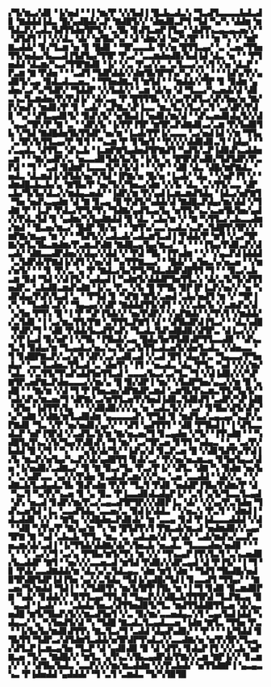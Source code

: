 ▞▜▞▆▃▞▟▊▝▐▞▅▟▝▝▐▝▆▞▛▝▞▞▙▟▐▝█▃▙▃▟▃▚▝▜▃▟▜▃▃▃▃▙▟▃▟▊▝▇▟▟▟▐▟▃▝█▞▄▟█▟▞▃▛▝▇▟█▜▞▞▝▟▆▟▉▃▛▜▝▜▟▝▚▞▚▝▟▟▆▝▆▜▟▃▛▞▃▟▃▜▟▜▜▟▅▜▛▜▞▝▃▜▙▝▊▟▜▃▅▛▐▜▄▞▝▟▟▜▚▃▄▃▄▃▅▞▞▝▝▟▜▟▜▝▐▝▞▞▟▃▝▟▞▝▅▜▙▞▚▞▝▟▝▟▆▞▟▝▅▞▚▜▛▝▝▝▆▝▚▝▞▝▆▛▇▃▟▟▞▝▊▞▜▃▆▝▅▝▊▝█▟▊▝▝▜▛▃▃▃▙▝▛▞▅▝█▜▜▃▄▞▝▃▝▃▅▞▜▜▅▜▜▞▅▟▄▞▙▃▃▟▐▜▟▜▄▞▜▜▛▝▛▃▞▝▃▃▆▟▅▟▉▞▙▟▐▟▝▟▃▝▅▝▝▝▛▜▅▟▟▝▟▃▆▞▚▃▞▜▜▛▇▟▊▝▐▞▝▞▃▝▛▃▞▞▃▝▃▜▃▃▞▃▚▜▝▞▅▝▟▃▛▝▛▃▆▝▇▝▛▟▅▝▝▝▃▟▜▝▜▟▛▟▟▞▞▟▆▜▙▜▛▜▚▞▚▞▝▞▄▝▝▝▐▟▚▞▛▞▄▟▉▜▞▃▄▝▉▟▃▟▃▃▅▃▝▝▜▜▅▟▇▃▜▝▆▜▟▝▝▝▆▟▟▞▞▜▛▝▊▝▉▟▆▝▄▟▅▞▃▞▚▞▜▟▛▞▝▜▟▟▛▝▞▞▙▟▞▞▝▃▆▝▟▞▅▝▟▝▜▃▃▞▚▃▅▟▞▟▝▟▊▃▚▃▜▃▆▟▅▞▛▞▛▟▐▞▝▟▞▃▄▝▛▝█▜▜▜▙▝▞▞▄▞▛▟▜▃▞▟▚▜▅▞▅▝▇▞▛▞▅▟▚▝▆▟▊▞▛▝▊▝▃▟▞▝▃▛▇▃▚▛▐▃▃▝▆▃▜▃▚▜▃▞▃▜▝▃▞▟▛▞▛▟▊▝▚▞▝▟▜▃▄▟▊▜▞▝▉▟▚▜▞▝▅▜▙▟▐▝▅▟▊▞▆▞▟▝▝▟▚▃▅▟▊▟▄▜▞▞▟▝▄▃▞▜▛▞▛▝▇▝▃▝▝▟▛▞▙▝▐▞▛▛▐▜▛▝▆▜▛▃▛▟▇▟▊▃▞▃▆▝▛▞▙▟▉▜▙▝▞▜▟▝▇▟█▟▅▜▙▜▜▟▛▝▅▞▆▝▐▃▟▞▛▛▐▞▃▃▃▝▃▞▅▟▐▟▝▞▆▝▜▜▄▝▃▜▛▞▙▜▜▃▄▞▛▝▊▜▝▝▚▃▆▝▛▝▊▜▅▜▝▝▛▞▞▞▟▟▉▟▊▃▜▝▐▟▄▞▝▝▞▃▄▟▃▝▟▜▜▃▝▟▚▃▙▝▐▃▆▛▇▜▄▟▅▟▜▛▇▟▜▝▚▟▜▞▃▛▐▟▉▟▚▃▟▟▅▃▆▝▝▝▇▞▄▟▛▞▃▝▅▃▃▟▊▜▟▞▙▞▙▝▐▞▙▝▄▝█▜▛▟▚▟▉▞▜▟▜▟▛▞▛▃▛▟▝▝▜▝▝▃▟▝▉▟▆▛▐▃▃▃▜▞▚▜▞▟▝▝▝▞▛▝▝▟▉▝▟▃▝▟█▞▆▛▇▟▃▝▅▟▃▝▟▃▆▟▐▞▟▜▟▞▅▞▚▜▟▝▐▛▇▞▅▝█▞▅▝▐▃▟▞▝▟▄▝▝▞▅▛▐▜▝▞▝▟▆▟█▃▙▃▙▞▄▝▇▜▙▞▛▝▅▞▜▞▞▜▅▃▞▟▆▝▞▞▙▝▟▃▝▃▚▜▜▞▃▃▝▟▛▃▙▞▜▞▙▞▟▃▞▞▆▟▄▃▅▟▞▝▐▟▛▞▆▝▛▞▄▟▐▃▆▃▆▟▜▟▄▝▐▟▃▞▅▛▇▜▝▜▅▝▅▟▚▃▄▟▆▝▟▝▇▝▊▃▄▝█▝▛▟▜▞▚▟▟▞▟▝▇▟█▃▛▟▄▞▆▞▟▟▝▞▜▟▇▝▛▝▐▃▛▝▛▟▃▞▛▜▞▜▚▝▜▟▇▞▄▟▜▃▄▜▄▝▅▜▜▞▚▃▚▃▅▜▙▜▅▞▄▟▞▞▛▟▃▜▟▝▊▝▄▟▆▞▚▜▄▟▇▟▟▝█▝▟▃▝▃▙▞▆▝▞▝▇▝▚▜▜▃▞▃▙▃▃▟▆▞▆▟▝▝█▃▅▞▆▃▞▝█▟▛▝▉▞▅▝▝▝▇▜▚▞▃▃▚▃▟▃▚▃▛▃▜▟█▜▚▜▛▞▞▝▆▛▇▞▆▃▄▝▆▝▞▝▝▜▟▜▞▞▃▟▃▟▞▃▟▃▆▜▃▟▐▝▛▟▟▞▛▝▆▜▝▞▃▞▜▛▇▞▅▜▃▜▙▃▆▟▆▞▛▃▆▃▛▟▇▝▇▟█▃▄▜▄▞▆▃▞▝▚▝▝▝▐▜▄▞▛▟▊▃▛▞▟▃▟▞▝▟▇▃▃▟▛▟▅▞▞▟▄▞▞▟▟▝▞▝▛▟▝▜▙▝▐▜▚▟▆▝▝▞▝▞▄▃▛▟▐▟▟▟▝▃▜▟▛▟▞▛▇▟▐▞▟▜▝▞▅▞▟▝▚▞▛▛▇▃▃▞▝▝█▟▞▝▄▜▅▃▚▞▅▃▅▝▝▞▆▞▅▜▞▝▝▝▊▝▛▞▃▝▄▝▛▝▇▟▃▞▙▞▛▜▞▜▟▃▟▟▛▟█▜▜▝▜▝▝▝▉▃▞▃▙▃▆▝▉▟▝▜▟▝▞▟▐▜▞▝▄▟▄▟▐▝▚▟▆▜▞▟▟▟▛▜▅▜▜▃▚▝▟▞▃▜▞▜▞▟▜▜▅▟▛▃▝▃▙▟▉▃▆▟▚▟▇▝▐▞▃▝▛▃▝▞▙▝█▝▛▜▙▝▉▛▐▛▐▃▛▞▅▞▞▝▅▝▚▟▛▟▄▞▛▟▚▜▃▟▝▃▝▝▛▜▟▝▊▝▚▛▇▝▇▜▞▃▅▟▝▃▙▞▅▟▜▝▆▝▞▝▜▛▐▞▚▝▝▜▃▟▞▃▛▞▝▜▄▃▄▞▞▟▛▝▇▟▟▟▜▜▞▟▜▝▝▞▞▃▙▞▙▝▞▃▆▟▚▞▟▝▄▜▅▝▛▜▚▝█▝▐▝▛▝▚▛▐▜▟▞▞▝▅▞▛▟▛▞▝▞▄▛▇▟▞▝▞▜▚▜▝▞▆▟▟▞▞▃▜▟▊▝▐▝▃▞▆▃▜▜▞▛▇▝▃▜▜▜▃▛▇▜▝▟▝▝▟▜▙▟▛▟▐▜▃▞▝▝▟▃▚▟█▝▛▟▛▞▜▝▝▟▉▝▛▟▟▞▙▃▟▜▚▟▚▝▜▃▟▃▜▟▚▟█▟▉▞▟▜▛▃▝▟▐▃▞▞▞▝▞▛▐▃▟▝▉▞▅▛▐▝▞▜▙▝▐▜▙▟▞▃▄▝█▟▄▜▅▜▜▟▊▟▛▜▜▃▃▟▉▝▝▟▚▃▜▃▜▝▉▟▄▞▆▝▜▃▄▟▃▞▅▃▚▃▜▞▃▞▙▜▜▃▟▃▅▜▞▟▅▜▃▟▃▝▞▟▅▃▃▝▜▝▊▟█▛▇▃▛▞▃▞▄▜▝▟▛▞▃▞▃▟▊▃▟▝▞▃▟▝█▜▝▟▄▞▛▃▝▜▄▃▃▞▛▜▅▟▄▞▝▃▃▜▃▟▅▃▜▜▃▟▝▃▝▟▅▜▚▝▐▜▝▝▅▃▟▃▝▟▄▝▛▜▃▝▚▟▝▞▞▞▆▞▚▟▃▝▞▃▜▜▞▜▚▟▚▟▟▜▅▜▜▃▟▝▃▃▃▞▙▃▞▃▞▜▃▝▜▝▞▟▐▟▉▞▞▞▚▛▇▜▛▃▅▛▇▃▛▟▅▃▃▃▞▞▆▞▄▝█▝▉▞▟▛▐▝▆▞▝▞▙▟▛▜▅▞▄▃▞▞▆▝▉▝▄▟█▝▝▝▇▞▆▝▞▟▝▜▝▛▐▜▅▃▅▞▟▛▇▟▛▃▆▟▝▃▆▜▙▜▚▃▆▃▜▜▞▜▄▜▞▝▚▟▞▟▚▞▆▃▅▞▜▝▟▛▇▞▃▞▆▜▜▃▅▜▚▜▅▟▐▟▉▃▜▟▉▟▜▝▃▟▛▞▚▛▐▟█▝▟▜▅▝▐▟▜▜▚▜▄▝▝▝▞▟▉▟▉▞▞▞▄▝▅▝▃▟▃▜▞▞▝▃▞▝▊▜▙▞▟▜▞▟▚▞▚▞▚▟▇▝▞▟▇▞▆▜▃▟▉▟▆▝▄▃▃▃▃▟▚▝▛▜▟▝▊▝▆▟▜▃▞▃▄▃▄▞▚▃▛▞▄▛▇▟▊▝▜▃▝▞▛▝▅▞▅▟▊▞▄▞▞▝▝▟▜▝▄▟▜▜▜▝▝▟▉▝▛▜▙▟▐▝▐▝▟▜▃▃▟▃▛▝▅▛▐▜▛▟▝▞▃▟▜▃▜▞▆▝▇▞▅▃▅▞▜▝▊▃▄▟▅▝▞▜▞▝▐▜▚▟▇▝▝▝▚▟█▜▄▜▚▃▚▜▞▜▄▞▛▟▊▟▚▝▜▝▆▞▝▃▞▜▛▃▅▝▊▜▜▝▚▟▄▃▝▝▃▝▃▞▛▞▙▟▟▝█▝▞▜▝▝▚▝▝▝▄▜▞▟▞▜▞▝▐▟▚▞▟▝▊▃▛▃▅▝█▝▞▟▊▜▟▜▚▞▛▟▐▞▙▝▆▃▛▞▅▜▄▞▚▃▛▞▟▞▄▟█▜▜▝▊▟▞▃▞▝▛▞▅▞▅▃▆▃▄▝▊▜▅▜▄▃▞▟▅▝▐▞▅▟▉▞▃▟▇▃▞▝▉▝▇▝▉▃▞▜▄▝▛▃▞▛▐▞▝▟▜▃▝▟▇▝▚▝▉▟▆▝▅▞▙▞▝▃▚▟▛▃▃▝▄▞▞▞▛▟▅▝▊▃▟▃▛▃▆▞▞▞▚▃▝▃▅▝▃▃▟▟▝▝▟▞▞▃▝▝▞▟▇▃▙▜▃▟▄▟▃▜▙▝▉▟▚▟▆▝▛▞▛▝▜▃▜▝▛▟▊▝▅▟▟▛▐▜▙▞▛▟▆▞▛▝▟▝▚▃▜▝▚▞▛▞▚▃▅▝▊▝▄▝▉▃▝▛▐▃▃▟▊▟▃▟▄▛▐▞▝▃▜▝▄▜▞▜▃▃▜▃▄▟▝▟▚▝▅▃▟▝▊▟▛▞▆▞▛▃▞▃▄▃▟▜▛▜▛▞▞▟▉▛▐▃▝▟▞▝▞▞▄▞▛▃▜▟▅▝▜▟▚▃▅▜▟▝▐▃▝▃▃▟▜▟▄▝▃▃▅▞▃▝▉▟▐▞▟▟▃▝▝▞▅▃▚▝▛▃▜▝▝▟▆▟▐▝▟▃▟▟▊▝▞▞▝▝▇▜▄▝▞▟█▟▅▃▛▟▊▟▞▝▆▝▃▃▄▝▊▟▝▛▐▟▃▃▃▟▟▟▝▞▟▝▝▟█▝▚▜▚▞▛▝▇▞▄▞▆▝▚▝▆▝█▜▟▜▚▜▝▛▇▃▟▞▆▃▟▝▅▟▆▟▉▞▞▃▄▞▜▛▇▝▇▝▚▟▝▃▙▃▙▝▛▜▃▝▆▃▝▃▝▃▟▃▆▞▟▝▄▞▟▞▝▃▟▞▆▟▚▞▃▃▛▃▅▃▆▞▟▞▃▟▐▝▐▞▜▜▟▞▟▟▇▞▟▞▚▜▅▃▙▝▅▃▟▃▝▜▃▃▃▟▅▞▅▟▉▝▝▝▚▝▝▞▝▃▞▞▜▝▃▞▄▝▛▜▙▞▆▜▞▜▚▝▆▝▞▞▝▜▚▃▄▛▐▜▚▜▃▜▝▃▚▃▅▟▉▞▙▃▟▟▛▝▇▜▝▝▅▞▞▞▃▃▅▃▟▝▆▜▟▝▛▟▉▞▞▟▛▃▄▟▝▟▝▛▐▜▞▝▐▝▜▝▊▝▛▟▞▃▃▟▇▟▟▞▆▝▟▃▚▞▃▜▟▃▄▃▝▟▆▝▆▜▝▟▆▝▝▜▟▜▝▜▙▟█▞▅▟▉▜▛▟█▜▟▛▐▟▐▜▅▝▄▞▞▃▜▟▄▝▜▟▐▞▄▟█▞▜▟▐▝▊▃▃▟▜▝▜▜▄▞▝▝▇▃▅▞▜▞▆▟▟▝▜▟▐▝▝▞▜▟▉▜▚▝▆▞▙▜▛▛▐▜▙▝▆▝▐▝▜▝▊▟▉▝▉▃▆▟▉▛▇▝▚▟▞▝▊▟▟▞▞▝▉▜▜▃▄▞▜▜▄▜▝▜▄▃▛▞▞▟█▃▙▜▜▜▛▟▝▜▃▛▇▃▄▝█▝▄▃▟▝▐▃▟▞▝▝▝▃▙▟▄▜▅▃▞▟▜▜▅▟▉▜▞▜▃▝▆▟▜▜▟▟█▜▜▃▅▝▟▞▄▃▅▟█▝▆▜▞▜▙▟▚▜▞▞▆▃▟▜▅▜▝▞▃▝▉▞▆▞▃▃▅▟▄▃▚▜▝▃▄▞▙▟▐▟▟▝▚▟▄▃▞▝▄▝▚▜▅▟▜▞▟▝▚▝▜▟█▝▇▃▟▃▜▃▄▟▃▃▅▝▐▟▆▝▇▜▃▝▜▜▅▝▛▃▝▝▐▞▙▞▙▞▆▟▊▟▜▜▚▝▇▃▜▃▞▜▝▃▟▟▝▟▄▟▚▟▉▞▝▝▛▝▝▝▐▞▜▟▟▝▊▜▙▜▜▝▜▟▛▃▞▟▜▟▆▜▃▟▟▞▅▜▛▟▛▜▚▟▃▞▞▃▃▟▇▞▅▝▅▜▚▜▛▞▜▃▄▞▟▜▃▛▐▃▆▃▄▜▅▝▜▃▛▝▟▝▄▟▊▟▉▝▉▝▟▝▟▜▚▝▊▟▄▛▐▜▝▞▞▃▙▝▅▛▇▃▅▝▜▞▃▝▇▟█▞▞▝▆▜▃▝▄▜▚▃▚▜▙▃▄▟▛▟▞▛▇▞▞▃▆▝▇▛▐▞▞▝▊▃▆▞▞▝▞▝▟▜▙▞▙▟▃▝▃▃▛▞▞▞▆▞▆▃▟▟▆▝▞▞▛▃▙▟▞▝▅▜▜▟▇▛▐▝▄▃▄▃▚▃▝▛▐▟▅▟▟▝▄▟▟▟▞▝▜▝▃▜▝▃▆▟▃▝▜▞▚▜▉▜▉
